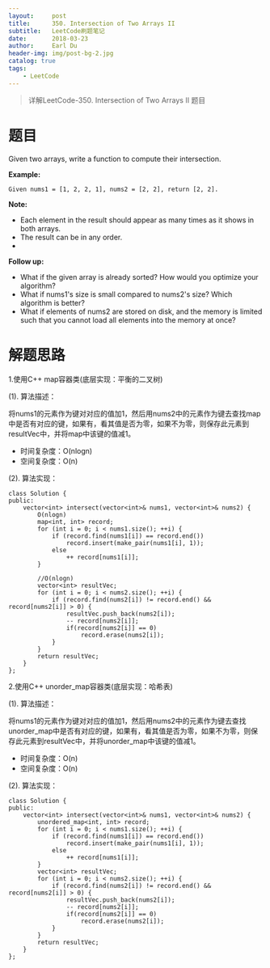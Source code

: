 ```yaml
---
layout:     post
title:      350. Intersection of Two Arrays II
subtitle:   LeetCode刷题笔记
date:       2018-03-23
author:     Earl Du
header-img: img/post-bg-2.jpg
catalog: true
tags:
    - LeetCode
---
```


>详解LeetCode-350. Intersection of Two Arrays II 题目

# 题目 #

Given two arrays, write a function to compute their intersection.

**Example:**

	Given nums1 = [1, 2, 2, 1], nums2 = [2, 2], return [2, 2].

**Note:**

- Each element in the result should appear as many times as it shows in both arrays.
- The result can be in any order.
- 
**Follow up:**

- What if the given array is already sorted? How would you optimize your algorithm?
- What if nums1's size is small compared to nums2's size? Which algorithm is better?
- What if elements of nums2 are stored on disk, and the memory is limited such that you cannot load all elements into the memory at once?

# 解题思路 #

1.使用C++ map容器类(底层实现：平衡的二叉树)

(1). 算法描述：

将nums1的元素作为键对对应的值加1，然后用nums2中的元素作为键去查找map中是否有对应的键，如果有，看其值是否为零，如果不为零，则保存此元素到resultVec中，并将map中该键的值减1。

- 时间复杂度：O(nlogn)
- 空间复杂度：O(n)

(2). 算法实现：

	class Solution {
	public:
	    vector<int> intersect(vector<int>& nums1, vector<int>& nums2) {
			O(nlogn)
	        map<int, int> record;
	        for (int i = 0; i < nums1.size(); ++i) {
				if (record.find(nums1[i]) == record.end())
					record.insert(make_pair(nums1[i], 1));
				else	            
					++ record[nums1[i]];
	        }
			
			//O(nlogn)
	        vector<int> resultVec;
	        for (int i = 0; i < nums2.size(); ++i) {
	            if (record.find(nums2[i]) != record.end() && record[nums2[i]] > 0) {
	                resultVec.push_back(nums2[i]);
	                -- record[nums2[i]];
					if(record[nums2[i]] == 0)
						record.erase(nums2[i]);
	            }
	        }
	        return resultVec;
	    }
	};


2.使用C++ unorder_map容器类(底层实现：哈希表)

(1). 算法描述：


将nums1的元素作为键对对应的值加1，然后用nums2中的元素作为键去查找unorder_map中是否有对应的键，如果有，看其值是否为零，如果不为零，则保存此元素到resultVec中，并将unorder_map中该键的值减1。

- 时间复杂度：O(n)
- 空间复杂度：O(n)

(2). 算法实现：

	class Solution {
	public:
	    vector<int> intersect(vector<int>& nums1, vector<int>& nums2) {
	        unordered_map<int, int> record;
	        for (int i = 0; i < nums1.size(); ++i) {
	            if (record.find(nums1[i]) == record.end())
	                record.insert(make_pair(nums1[i], 1));
	            else
	                ++ record[nums1[i]];
	        }
	        vector<int> resultVec;
	        for (int i = 0; i < nums2.size(); ++i) {
	            if (record.find(nums2[i]) != record.end() && record[nums2[i]] > 0) {
	                resultVec.push_back(nums2[i]);
	                -- record[nums2[i]];
	                if(record[nums2[i]] == 0)
	                    record.erase(nums2[i]);
	            }
	        }
	        return resultVec;
	    }
	};